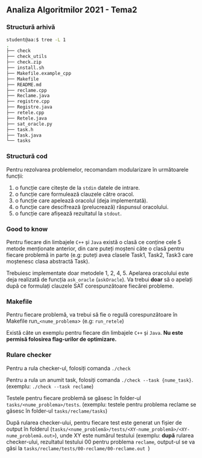 ## Analiza Algoritmilor 2021 - Tema2

### Structură arhivă
```bash
student@aa:$ tree -L 1
.
├── check
├── check_utils
├── check.zip
├── install.sh
├── Makefile.example_cpp
├── Makefile
├── README.md
├── reclame.cpp
├── Reclame.java
├── registre.cpp
├── Registre.java
├── retele.cpp
├── Retele.java
├── sat_oracle.py
├── task.h
├── Task.java
└── tasks

```


### Structură cod 

Pentru rezolvarea problemelor, recomandam modularizare
în următoarele funcții:

1. o funcție care citește de la `stdin` datele de intrare.
2. o funcție care formulează clauzele către oracol.
3. o funcție care apelează oracolul (deja implementată).
4. o funcție care descifrează (prelucrează) răspunsul oracolului.
5. o funcție care afișează rezultatul la `stdout`.

### Good to know

Pentru fiecare din limbajele `C++` și `Java` există o clasă
ce conține cele 5 metode menționate anterior, din care puteți moșteni câte o clasă pentru fiecare problemă in parte (e.g: puteți avea clasele Task1, Task2, Task3 care moștenesc clasa abstractă Task).

Trebuiesc implementate doar metodele 1, 2, 4, 5. Apelarea oracolului este deja realizată de funcția `ask_oracle` (`askOracle`). Va trebui **doar** să o apelați după ce formulați clauzele SAT corespunzătoare fiecărei probleme.

### Makefile

Pentru fiecare problemă, va trebui să fie o regulă corespunzătoare în Makefile run_`<nume_problema`> (e.g: `run_retele`)

Există câte un exemplu pentru fiecare din limbajele `C++` și `Java`. **Nu este permisă folosirea flag-urilor de optimizare.**

### Rulare checker

Pentru a rula checker-ul, folosiți comanda `./check`

Pentru a rula un anumit task, folosiți comanda `./check --task {nume_task}`. (exemplu: `./check --task reclame`)

Testele pentru fiecare problemă se găsesc în folder-ul `tasks/<nume_problema>/tests`. (exemplu: testele pentru problema reclame se găsesc în folder-ul `tasks/reclame/tasks`)

După rularea checker-ului, pentru fiecare test este generat un fișier de output în folderul (`tasks/<nume_problemă>/tests/<XY-nume_problemă>/<XY-nume_problemă.out>`), unde XY este numărul testului
(exemplu: **după** rularea checker-ului, rezultatul testului 00 pentru problema `reclame`, output-ul se va găsi la ` tasks/reclame/tests/00-reclame/00-reclame.out 
`)
